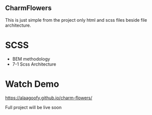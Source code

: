 ## CharmFlowers
 This is just simple from the project only html and scss files beside file architecture.
 
# SCSS
* BEM methodology
* 7-1 Scss Architecture

# Watch Demo
https://alaagoofy.github.io/charm-flowers/


Full project will be live soon


